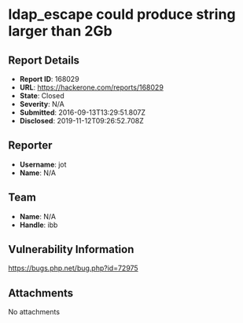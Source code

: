# ldap_escape could produce string larger than 2Gb

## Report Details
- **Report ID**: 168029
- **URL**: https://hackerone.com/reports/168029
- **State**: Closed
- **Severity**: N/A
- **Submitted**: 2016-09-13T13:29:51.807Z
- **Disclosed**: 2019-11-12T09:26:52.708Z

## Reporter
- **Username**: jot
- **Name**: N/A

## Team
- **Name**: N/A
- **Handle**: ibb

## Vulnerability Information
https://bugs.php.net/bug.php?id=72975

## Attachments
No attachments
